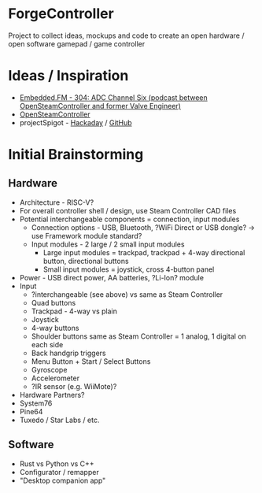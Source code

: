 # ForgeController
Project to collect ideas, mockups and code to create an open hardware / open software gamepad / game controller

# Ideas / Inspiration

- [Embedded.FM - 304: ADC Channel Six (podcast between OpenSteamController and former Valve Engineer)](https://www.youtube.com/watch?v=q1jXlFICQzs)
- [OpenSteamController](https://github.com/greggersaurus/OpenSteamController)
- projectSpigot - [Hackaday](https://hackaday.io/project/177789/) / [GitHub](https://github.com/ryanayoung/projectSpigot)

# Initial Brainstorming

## Hardware

- Architecture - RISC-V?
- For overall controller shell / design, use Steam Controller CAD files
- Potential interchangeable components = connection, input modules
  - Connection options - USB, Bluetooth, ?WiFi Direct or USB dongle? &rarr; use Framework module standard?
  - Input modules - 2 large / 2 small input modules
    - Large input modules = trackpad, trackpad + 4-way directional button, directional buttons
    - Small input modules = joystick, cross 4-button panel
- Power - USB direct power, AA batteries, ?Li-Ion? module
- Input
  - ?interchangeable (see above) vs same as Steam Controller
  - Quad buttons
  - Trackpad - 4-way vs plain
  - Joystick
  - 4-way buttons
  - Shoulder buttons same as Steam Controller = 1 analog, 1 digital on each side
  - Back handgrip triggers 
  - Menu Button + Start / Select Buttons
  - Gyroscope
  - Accelerometer
  - ?IR sensor (e.g. WiiMote)?
 - Hardware Partners?
  - System76
  - Pine64
  - Tuxedo / Star Labs / etc.

## Software

- Rust vs Python vs C++
- Configurator / remapper
- "Desktop companion app"
